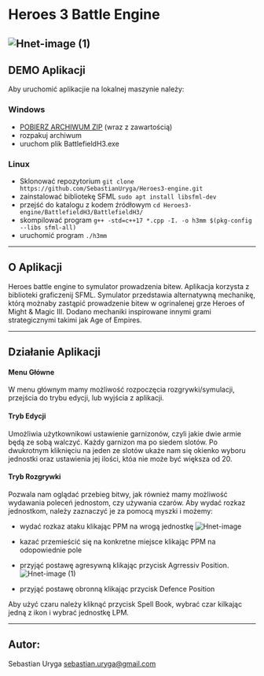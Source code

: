 # Heroes 3 Battle Engine

![Hnet-image (1)](https://user-images.githubusercontent.com/33723260/133456961-1486f473-0002-4b63-89f0-e084efd1cd81.gif)
---
## DEMO Aplikacji

Aby uruchomić aplikacjie na lokalnej maszynie należy:

### Windows
 - [POBIERZ ARCHIWUM ZIP](https://github.com/SebastianUryga/Heroes3-engine/files/7618349/Release.zip) (wraz z zawartością)
 - rozpakuj archiwum
 - uruchom plik BattlefieldH3.exe
 
### Linux
 - Sklonować repozytorium       ```git clone https://github.com/SebastianUryga/Heroes3-engine.git```
 - zainstalować bibliotekę SFML ```sudo apt install libsfml-dev```
 - przejść do katalogu z kodem źródłowym ```cd Heroes3-engine/BattlefieldH3/BattlefieldH3/```
 - skompilować program          ```g++ -std=c++17 *.cpp -I. -o h3mm $(pkg-config --libs sfml-all)```
 - uruchomić program            ```./h3mm```

---
## O Aplikacji
Heroes battle engine to symulator prowadzenia bitew. 
Aplikacja korzysta z biblioteki graficzenij SFML. 
Symulator przedstawia alternatywną mechanikę, którą możnaby zastąpić prowadzenie bitew w ogrinalenej grze Heroes of Might & Magic III.
Dodano mechaniki inspirowane innymi grami strategicznymi takimi jak Age of Empires.

---
## Działanie Aplikacji
#### Menu Główne
W menu głównym mamy możliwość rozpoczęcia rozgrywki/symulacji, przejścia do trybu edycji, lub wyjścia z aplikacji.
#### Tryb Edycji
Umożliwia użytkownikowi ustawienie garnizonów, czyli jakie dwie armie będą ze sobą walczyć.
Każdy garnizon ma po siedem slotów. Po dwukrotnym kliknięciu na jeden ze slotów ukaże nam się okienko wyboru jednostki oraz ustawienia jej ilości, któa nie może być większa od 20.
#### Tryb Rozgrywki
Pozwala nam oglądać przebieg bitwy, jak również mamy możliwość wydawania poleceń jednostom, czy używania czarów.
Aby wydać rozkaz jednostkom, należy zaznaczyć je za pomocą myszki i możemy:
- wydać rozkaz ataku klikając PPM na wrogą jednostkę
![Hnet-image](https://user-images.githubusercontent.com/33723260/133455004-17f35019-5333-4a12-bc24-e772d82827bd.gif)

- kazać przemieścić się na konkretne miejsce klikając PPM na odopowiednie pole
- przyjąć postawę agresywną klikając przycisk Agrressiv Position.
![Hnet-image (1)](https://user-images.githubusercontent.com/33723260/133456961-1486f473-0002-4b63-89f0-e084efd1cd81.gif)
- przyjąć postawę obronną klikając przycisk Defence Position

Aby użyć czaru należy kliknąć przycisk Spell Book, wybrać czar kilkając jedną z ikon i wybrać jednostkę LPM.

---
## Autor:
Sebastian Uryga
sebastian.uryga@gmail.com
